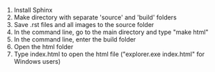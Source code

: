 1. Install Sphinx
2. Make directory with separate 'source' and 'build' folders
3. Save .rst files and all images to the source folder
4. In the command line, go to the main directory and type "make html"
5. In the command line, enter the build folder
6. Open the html folder
7. Type index.html to open the html file ("explorer.exe index.html" for Windows users)
